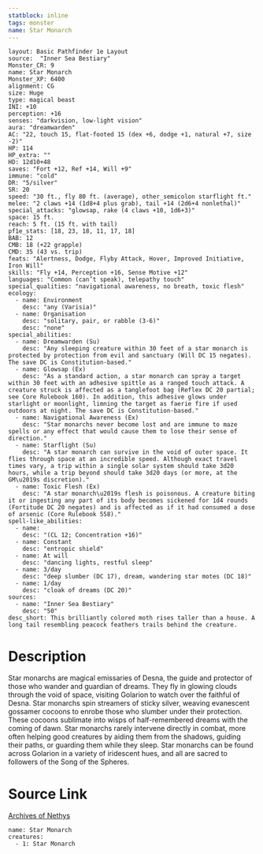 ```yaml
---
statblock: inline
tags: monster
name: Star Monarch
---
```

```statblock
layout: Basic Pathfinder 1e Layout
source:  "Inner Sea Bestiary"
Monster_CR: 9
name: Star Monarch
Monster_XP: 6400
alignment: CG
size: Huge
type: magical beast
INI: +10
perception: +16
senses: "darkvision, low-light vision"
aura: "dreamwarden"
AC: "22, touch 15, flat-footed 15 (dex +6, dodge +1, natural +7, size -2)"
HP: 114
HP_extra: ""
HD: 12d10+48
saves: "Fort +12, Ref +14, Will +9"
immune: "cold"
DR: "5/silver"
SR: 20
speed: "30 ft., fly 80 ft. (average), other_semicolon starflight ft."
melee: "2 claws +14 (1d8+4 plus grab), tail +14 (2d6+4 nonlethal)"
special_attacks: "glowsap, rake (4 claws +10, 1d6+3)"
space: 15 ft.
reach: 5 ft. (15 ft. with tail)
pf1e_stats: [18, 23, 18, 11, 17, 18]
BAB: 12
CMB: 18 (+22 grapple)
CMD: 35 (43 vs. trip)
feats: "Alertness, Dodge, Flyby Attack, Hover, Improved Initiative, Iron Will"
skills: "Fly +14, Perception +16, Sense Motive +12"
languages: "Common (can’t speak), telepathy touch"
special_qualities: "navigational awareness, no breath, toxic flesh"
ecology:
  - name: Environment
    desc: "any (Varisia)"
  - name: Organisation
    desc: "solitary, pair, or rabble (3-6)"
    desc: "none"
special_abilities:
  - name: Dreamwarden (Su)
    desc: "Any sleeping creature within 30 feet of a star monarch is protected by protection from evil and sanctuary (Will DC 15 negates). The save DC is Constitution-based."
  - name: Glowsap (Ex)
    desc: "As a standard action, a star monarch can spray a target within 30 feet with an adhesive spittle as a ranged touch attack. A creature struck is affected as a tanglefoot bag (Reflex DC 20 partial; see Core Rulebook 160). In addition, this adhesive glows under starlight or moonlight, limning the target as faerie fire if used outdoors at night. The save DC is Constitution-based."
  - name: Navigational Awareness (Ex)
    desc: "Star monarchs never become lost and are immune to maze spells or any effect that would cause them to lose their sense of direction."
  - name: Starflight (Su)
    desc: "A star monarch can survive in the void of outer space. It flies through space at an incredible speed. Although exact travel times vary, a trip within a single solar system should take 3d20 hours, while a trip beyond should take 3d20 days (or more, at the GM\u2019s discretion)."
  - name: Toxic Flesh (Ex)
    desc: "A star monarch\u2019s flesh is poisonous. A creature biting it or ingesting any part of its body becomes sickened for 1d4 rounds (Fortitude DC 20 negates) and is affected as if it had consumed a dose of arsenic (Core Rulebook 558)."
spell-like_abilities:
  - name:
    desc: "(CL 12; Concentration +16)"
  - name: Constant
    desc: "entropic shield"
  - name: At will
    desc: "dancing lights, restful sleep"
  - name: 3/day
    desc: "deep slumber (DC 17), dream, wandering star motes (DC 18)"
  - name: 1/day
    desc: "cloak of dreams (DC 20)"
sources:
  - name: "Inner Sea Bestiary"
    desc: "50"
desc_short: This brilliantly colored moth rises taller than a house. A long tail resembling peacock feathers trails behind the creature.
```
# Description
Star monarchs are magical emissaries of Desna, the guide and protector of those who wander and guardian of dreams. They fly in glowing clouds through the void of space, visiting Golarion to watch over the faithful of Desna. Star monarchs spin streamers of sticky silver, weaving evanescent gossamer cocoons to enrobe those who slumber under their protection. These cocoons sublimate into wisps of half-remembered dreams with the coming of dawn. Star monarchs rarely intervene directly in combat, more often helping good creatures by aiding them from the shadows, guiding their paths, or guarding them while they sleep. Star monarchs can be found across Golarion in a variety of iridescent hues, and all are sacred to followers of the Song of the Spheres.
# Source Link
[Archives of Nethys](https://aonprd.com/MonsterDisplay.aspx?ItemName=Star%20Monarch)
```encounter-table
name: Star Monarch
creatures:
  - 1: Star Monarch
```
